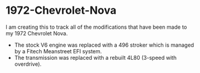 # 1972-Chevrolet-Nova

I am creating this to track all of the modifications that have been made to my 1972 Chevrolet Nova. 

- The stock V6 engine was replaced with a 496 stroker which is managed by a Fitech Meanstreet EFI system.
- The transmission was replaced with a rebuilt 4L80 (3-speed with overdrive).
